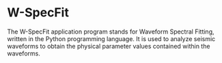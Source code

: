 # W-SpecFit
The W-SpecFit application program stands for Waveform Spectral Fitting, written in the Python programming language. It is used to analyze seismic waveforms to obtain the physical parameter values contained within the waveforms.
